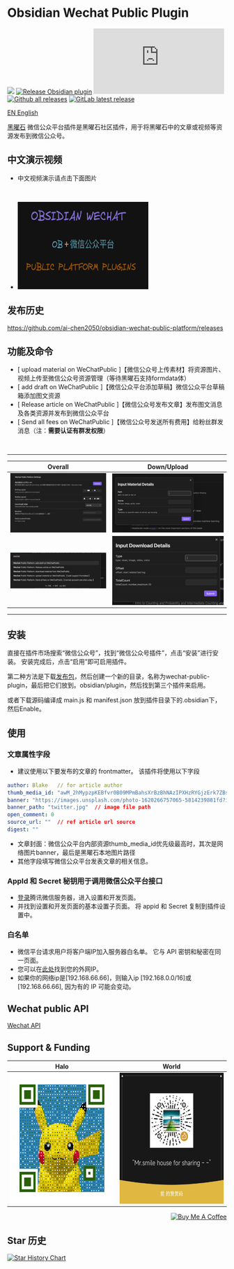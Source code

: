# Obsidian Wechat Public Plugin

[![](https://github.com/ai-chen2050/obsidian-wechat-public-platform/actions/workflows/CI.yml/badge.svg)](https://github.com/ai-chen2050/obsidian-wechat-public-platform/actions/workflows/CI.yml)
[![Release Obsidian plugin](https://github.com/ai-chen2050/obsidian-wechat-public-platform/actions/workflows/release.yml/badge.svg)](https://github.com/ai-chen2050/obsidian-wechat-public-platform/actions/workflows/release.yml)
[![GitHub license](https://badgen.net/github/license/Naereen/Strapdown.js)](https://github.com/ai-chen2050/obsidian-wechat-public-platform/blob/main/LICENSE)
[![Github all releases](https://img.shields.io/github/downloads/ai-chen2050/obsidian-wechat-public-platform/total.svg)](https://GitHub.com/ai-chen2050/obsidian-wechat-public-platform/releases/)
[![GitLab latest release](https://badgen.net/github/release/ai-chen2050/obsidian-wechat-public-platform/)](https://github.com/ai-chen2050/obsidian-wechat-public-platform/releases)

[EN English](./README.md)

[黑曜石](https://obsidian.md/) 微信公众平台插件是黑曜石社区插件，用于将黑曜石中的文章或视频等资源发布到微信公众号。

## 中文演示视频

- 中文视频演示请点击下面图片
<br>

- <a href="https://www.bilibili.com/video/BV1re411z7Ey?t=13.4">
  <img src="public/obsidian-wechat.png" alt="Obsidian Wechat" width="300" height="200">
</a>



## 发布历史
https://github.com/ai-chen2050/obsidian-wechat-public-platform/releases

## 功能及命令

- [ upload material on WeChatPublic ]【微信公众号上传素材】将资源图片、视频上传至微信公众号资源管理（等待黑曜石支持formdata体）
- [ add draft on WeChatPublic ]【微信公众平台添加草稿】微信公众平台草稿箱添加图文资源
- [ Release article on WeChatPublic ]【微信公众号发布文章】发布图文消息及各类资源并发布到微信公众平台
- [ Send all fees on WeChatPublic ]【微信公众号发送所有费用】给粉丝群发消息（注：**需要认证有群发权限**）

<br>

---

|    Overall    |    Down/Upload    |
|:-----------:|:-----------:|
| ![setting](./public/setting.png) | ![uploadMateial](./public/uploadMateial.png)  |
| ![commands](./public/commands.png)| ![download](./public/download.png) |

---

## 安装

直接在插件市场搜索“微信公众号”，找到“微信公众号插件”，点击“安装”进行安装。 安装完成后，点击“启用”即可启用插件。 

第二种方法是下载[发布包](https://github.com/ai-chen2050/obsidian-wechat-public-platform/releases)，然后创建一个新的目录，名称为wechat-public-plugin，最后把它们放到。obsidian/plugin，然后找到第三个插件来启用。

或者下载源码编译成 main.js 和 manifest.json 放到插件目录下的.obsidian下，然后Enable。

## 使用

### 文章属性字段

- 建议使用以下要发布的文章的 frontmatter。 该插件将使用以下字段

```yaml
author: Blake   // for article author
thumb_media_id: "awM_2hMypzpKEBfvr0B09MPmBahsXrBzBhNAzIPXHzRYGjzErk7ZBs4L8nL7VpEY" // media id in wechat platform
banner: "https://images.unsplash.com/photo-1620266757065-5814239881fd?ixlib=rb-4.0.3&q=85&fm=jpg&crop=entropy&cs=srgb&w=2400"
banner_path: "twitter.jpg"  // image file path
open_comment: 0
source_url: ""  // ref article url source
digest: ""
```

- 文章封面：微信公众平台内部资源thumb_media_id优先级最高时，其次是网络图片banner，最后是黑曜石本地图片路径
- 其他字段填写微信公众平台发表文章的相关信息。

### AppId 和 Secret 秘钥用于调用微信公众平台接口

- [登录](https://mp.weixin.qq.com/)腾讯微信服务器，进入设置和开发页面。
- 并找到设置和开发页面的基本设置子页面。 将 appid 和 Secret 复制到插件设置中。

### 白名单

- 微信平台请求用户将客户端IP加入服务器白名单。 它与 API 密钥和秘密在同一页面。
- 您可以在[此处](https://tool.lu/ip/)找到您的外网IP。
- 如果你的网络ip是[192.168.66.66]，则输入ip [192.168.0.0/16]或[192.168.66.66], 因为有的 IP 可能会变动。
  
## Wechat public API
[Wechat API](./docs/wepublic.md)

## Support & Funding


| Halo | World |
|:-----------:|:-----------:|
|<img src="./public/commutity.jpg" alt="wechat-motion-qr" width="300" height="300">|<img src="./public/wechat-motion-qr.png" alt="wechat-motion-qr" width="300" height="300">|


<div align="right">
<a href="https://www.buymeacoffee.com/blakechan" target="_blank"><img src="https://cdn.buymeacoffee.com/buttons/v2/default-violet.png" alt="Buy Me A Coffee" style="height: 45px !important;width: 140px !important;" ></a>
</div>



## Star 历史

[![Star History Chart](https://api.star-history.com/svg?repos=ai-chen2050/obsidian-wechat-public-platform&type=Date)](https://star-history.com/#ai-chen2050/obsidian-wechat-public-platform&Date)

